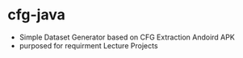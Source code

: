 # cfg-java

- Simple Dataset Generator based on CFG Extraction Andoird APK
- purposed for requirment Lecture Projects
